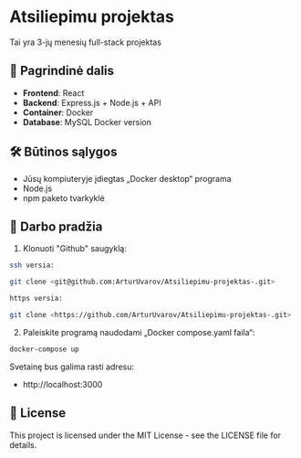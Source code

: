 # Atsiliepimu projektas

Tai yra 3-jų menesių full-stack projektas

## 🚀 Pagrindinė dalis

- **Frontend**: React
- **Backend**: Express.js + Node.js + API
- **Container**: Docker
- **Database**: MySQL Docker version

## 🛠️ Būtinos sąlygos

- Jūsų kompiuteryje įdiegtas „Docker desktop“ programa
- Node.js
- npm paketo tvarkyklė

## 🚦 Darbo pradžia

1. Klonuoti "Github" saugyklą:
```bash
ssh versia:

git clone <git@github.com:ArturUvarov/Atsiliepimu-projektas-.git>

https versia:

git clone <https://github.com/ArturUvarov/Atsiliepimu-projektas-.git>
```

2. Paleiskite programą naudodami „Docker compose.yaml faila“:
```bash
docker-compose up 
```

Svetainę bus galima rasti adresu:
- http://localhost:3000


## 📜 License

This project is licensed under the MIT License - see the LICENSE file for details.
